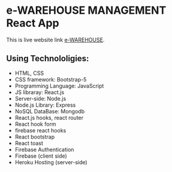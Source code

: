 # e-WAREHOUSE MANAGEMENT React App

 This is live website link [e-WAREHOUSE](https://e-warehouse-management.firebaseapp.com/).

## Using Technololigies:

- HTML, CSS
- CSS framework: Bootstrap-5
- Programming Language: JavaScript 
- JS libraray: React.js
- Server-side: Node.js
- Node.js Library: Express
- NoSQL DataBase: Mongodb
- React.js hooks, react router
- React hook form
- firebase react hooks
- React bootstrap
- React toast
- Firebase Authentication
- Firebase (client side)
- Heroku Hosting (server-side)
